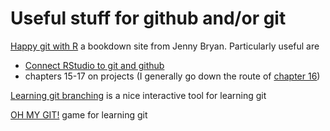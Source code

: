 # Useful stuff for github and/or git

[Happy git with R](https://happygitwithr.com/) a bookdown site from Jenny Bryan. Particularly useful are 
 - [Connect RStudio to git and github](https://happygitwithr.com/rstudio-git-github.html)
 - chapters 15-17 on projects (I generally go down the route of [chapter 16](https://happygitwithr.com/existing-github-first.html))

[Learning git branching](https://learngitbranching.js.org/) is a nice interactive tool for learning git

[OH MY GIT!](https://ohmygit.org/) game for learning git
